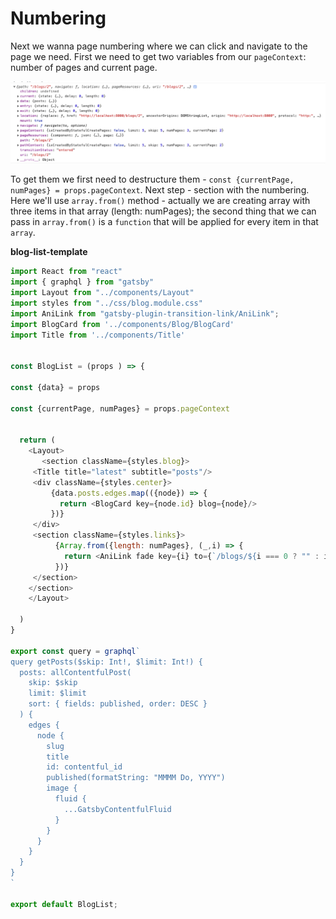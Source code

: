 # Numbering

Next we wanna page numbering where we can click and navigate to the page we need. First we need to get two variables from our `pageContext`:  number of pages and current page.  

![props-object](./props-object.png)

To get them we first need to destructure them - `const {currentPage, numPages} = props.pageContext`.
Next step - section with the numbering. Here we'll use `array.from()` method - actually we are creating array with three items in that array (length: numPages); the second thing that we can pass in `array.from()` is a `function` that will be applied for every item in that `array`. 

**blog-list-template**

```js
import React from "react"
import { graphql } from "gatsby"
import Layout from "../components/Layout"
import styles from "../css/blog.module.css"
import AniLink from "gatsby-plugin-transition-link/AniLink";
import BlogCard from '../components/Blog/BlogCard'
import Title from '../components/Title'


const BlogList = (props ) => {
 
const {data} = props

const {currentPage, numPages} = props.pageContext 


  return (
    <Layout>
       <section className={styles.blog}>
     <Title title="latest" subtitle="posts"/>
     <div className={styles.center}>
         {data.posts.edges.map(({node}) => {
           return <BlogCard key={node.id} blog={node}/>
         })}
     </div>
     <section className={styles.links}>
          {Array.from({length: numPages}, (_,i) => {
            return <AniLink fade key={i} to={`/blogs/${i === 0 ? "" : i+1}`} className={i + 1 === currentPage? `${styles.link}${styles.active}` : `${styles.link}`}>{i+1}</AniLink>
          })}
     </section>
    </section>
    </Layout>
   
  )
}

export const query = graphql`
query getPosts($skip: Int!, $limit: Int!) {
  posts: allContentfulPost(
    skip: $skip
    limit: $limit
    sort: { fields: published, order: DESC }
  ) {
    edges {
      node {
        slug
        title
        id: contentful_id
        published(formatString: "MMMM Do, YYYY")
        image {
          fluid {
            ...GatsbyContentfulFluid
          }
        }
      }
    }
  }
}
`

export default BlogList;
```


